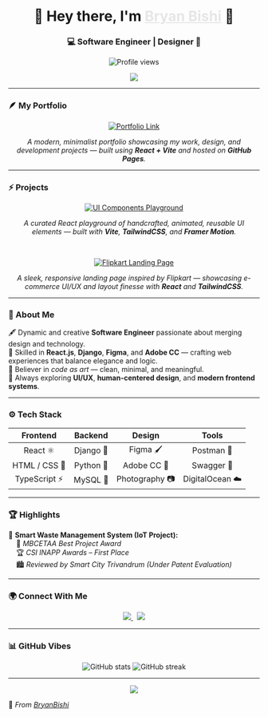<!-- 🖤 Bryan Bishi | Minimalist Black & White GitHub Profile README -->

<h1 align="center">🖤 Hey there, I'm <a href="https://github.com/BryanBishi" target="_blank" style="color:#e6e6e6;">Bryan Bishi</a> 🤍</h1>
<h3 align="center">💻 Software Engineer | Designer 🎨</h3>

<p align="center">
  <img src="https://komarev.com/ghpvc/?username=BryanBishi&label=Profile%20Views&color=808080&style=flat-square" alt="Profile views" />
</p>

<p align="center">
  <img src="https://capsule-render.vercel.app/api?type=rect&color=gray&height=2&section=header" />
</p>

---

### 🪶 My Portfolio

<p align="center">
  <a href="https://bryanbishi.github.io/ProtfolioWebsite/" target="_blank">
    <img src="https://img.shields.io/badge/-Visit%20My%20Portfolio-000000?style=for-the-badge&logo=google-chrome&logoColor=white" alt="Portfolio Link"/>
  </a>
</p>

<p align="center">
  <i>A modern, minimalist portfolio showcasing my work, design, and development projects — built using <b>React + Vite</b> and hosted on <b>GitHub Pages</b>.</i>
</p>

---

### ⚡ Projects

<div align="center">

<p>
  <a href="https://ui-components-playground-gray.vercel.app" target="_blank">
    <img src="https://img.shields.io/badge/UI%20Components%20Playground-1a1a1a?style=for-the-badge&logo=react&logoColor=white" alt="UI Components Playground">
  </a>
</p>

<p>
  <i>A curated React playground of handcrafted, animated, reusable UI elements — built with <b>Vite</b>, <b>TailwindCSS</b>, and <b>Framer Motion</b>.</i>
</p>

<br>

<p>
  <a href="https://flipkart-product-landing-page.vercel.app" target="_blank">
    <img src="https://img.shields.io/badge/Flipkart%20Landing%20Page-2e2e2e?style=for-the-badge&logo=vercel&logoColor=white" alt="Flipkart Landing Page">
  </a>
</p>

<p>
  <i>A sleek, responsive landing page inspired by Flipkart — showcasing e-commerce UI/UX and layout finesse with <b>React</b> and <b>TailwindCSS</b>.</i>
</p>

</div>

---

### 🤍 About Me
🖋 Dynamic and creative **Software Engineer** passionate about merging design and technology.  
🧠 Skilled in **React.js**, **Django**, **Figma**, and **Adobe CC** — crafting web experiences that balance elegance and logic.  
🎨 Believer in *code as art* — clean, minimal, and meaningful.  
💬 Always exploring **UI/UX**, **human-centered design**, and **modern frontend systems**.

---

### ⚙️ Tech Stack

<div align="center">

| **Frontend** | **Backend** | **Design** | **Tools** |
|:-------------:|:------------:|:-----------:|:-----------:|
| React ⚛️ | Django 🐍 | Figma 🖌️ | Postman 💌 |
| HTML / CSS 🧱 | Python 🧠 | Adobe CC 🎨 | Swagger 📘 |
| TypeScript ⚡ | MySQL 💾 | Photography 📷 | DigitalOcean ☁️ |

</div>

---

### 🏆 Highlights

🧠 **Smart Waste Management System (IoT Project):**  
&nbsp;&nbsp;&nbsp;&nbsp;🥇 *MBCETAA Best Project Award*  
&nbsp;&nbsp;&nbsp;&nbsp;🏆 *CSI INAPP Awards – First Place*  
&nbsp;&nbsp;&nbsp;&nbsp;🏙 *Reviewed by Smart City Trivandrum (Under Patent Evaluation)*  

---

### 🌍 Connect With Me

<p align="center">
  <a href="https://www.linkedin.com/in/bryanbishi" target="_blank">
    <img src="https://img.shields.io/badge/LinkedIn-111111?style=for-the-badge&logo=linkedin&logoColor=white" />
  </a>
  &nbsp;
  <a href="https://bryanbishi.github.io/ProtfolioWebsite/" target="_blank">
    <img src="https://img.shields.io/badge/My%20Website-1a1a1a?style=for-the-badge&logo=google-chrome&logoColor=white" />
  </a>
</p>

---

### 📊 GitHub Vibes

<p align="center">
  <img src="https://github-readme-stats.vercel.app/api?username=BryanBishi&show_icons=true&theme=graywhite&hide_border=true" alt="GitHub stats" />
  <img src="https://github-readme-streak-stats.herokuapp.com/?user=BryanBishi&theme=graywhite&hide_border=true" alt="GitHub streak" />
</p>

---

<p align="center">
  <img src="https://capsule-render.vercel.app/api?type=waving&color=gray&height=120&section=footer" />
</p>

🖤 *From [BryanBishi](https://github.com/BryanBishi)*
